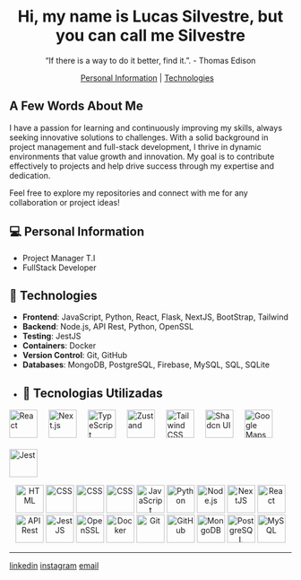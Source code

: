 <h1 align="center">Hi, my name is Lucas Silvestre, but you can call me Silvestre</h1>

<p align="center">
“If there is a way to do it better, find it.”. - Thomas Edison <br/>
</p>

<p align="center">
  <a href="#-personal-information">Personal Information</a>&nbsp;| 
  <a href="#-technologies">Technologies</a>&nbsp;&nbsp;&nbsp;
</p>


## A Few Words About Me
I have a passion for learning and continuously improving my skills, always seeking innovative solutions to challenges. With a solid background in project management and full-stack development, I thrive in dynamic environments that value growth and innovation. My goal is to contribute effectively to projects and help drive success through my expertise and dedication.

Feel free to explore my repositories and connect with me for any collaboration or project ideas!

## 💻 Personal Information
- Project Manager T.I
- FullStack Developer

## 🚀 Technologies
- **Frontend**: JavaScript, Python, React, Flask, NextJS, BootStrap, Tailwind
- **Backend**: Node.js, API Rest, Python, OpenSSL
- **Testing**: JestJS
- **Containers**: Docker
- **Version Control**: Git, GitHub
- **Databases**: MongoDB, PostgreSQL, Firebase, MySQL, SQL, SQLite
- ## 🚀 Tecnologias Utilizadas

<div style="display: flex; flex-wrap: wrap; gap: 20px;">
  <!-- React -->
  <img src="https://cdn.jsdelivr.net/gh/devicons/devicon/icons/react/react-original.svg" alt="React" width="50" height="50"/>
  
  <!-- Next.js -->
  <img src="https://cdn.jsdelivr.net/gh/devicons/devicon/icons/nextjs/nextjs-original-wordmark.svg" alt="Next.js" width="50" height="50" />
  
  <!-- TypeScript -->
  <img src="https://cdn.jsdelivr.net/gh/devicons/devicon/icons/typescript/typescript-original.svg" alt="TypeScript" width="50" height="50"/>
  
  <!-- Zustand -->
  <img src="https://camo.githubusercontent.com/7cb21b9c299c39cd4c2cfddf51b4b89a408e4a328c6da754fa52e35d5bc08a10/68747470733a2f2f646f63732e7a757374616e642e6465762f6d656469612f6c6f676f2e737667" alt="Zustand" width="50" height="50"/>
  
  <!-- Tailwind CSS -->
  <img src="https://cdn.jsdelivr.net/gh/devicons/devicon/icons/tailwindcss/tailwindcss-plain.svg" alt="Tailwind CSS" width="50" height="50"/>
  
  <!-- Shadcn UI -->
  <img src="https://avatars.githubusercontent.com/u/111945789?s=200&v=4" alt="Shadcn UI" width="50" height="50"/>
  
  <!-- Google Maps API -->
  <img src="https://upload.wikimedia.org/wikipedia/commons/thumb/8/88/Google_Maps_Logo.svg/512px-Google_Maps_Logo.svg.png" alt="Google Maps API" width="50" height="50"/>
  
  <!-- Jest -->
  <img src="https://cdn.jsdelivr.net/gh/devicons/devicon/icons/jest/jest-plain.svg" alt="Jest" width="50" height="50"/>
</div>


<p align="center">
  <img src="https://user-images.githubusercontent.com/25181517/117447155-6a868a00-af3d-11eb-9cfe-245df15c9f3f.png" alt="HTML" width="50" height="50"/>
  <img src="https://user-images.githubusercontent.com/25181517/183897015-94a058a6-b86e-4e42-a37f-bf92061753e5.png" alt="CSS" width="50" height="50"/>
    <img src="https://user-images.githubusercontent.com/25181517/183423507-c056a6f9-1ba8-4312-a350-19bcbc5a8697.png" alt="CSS" width="50" height="50"/>
    <img src="https://user-images.githubusercontent.com/25181517/183423775-2276e25d-d43d-4e58-890b-edbc88e915f7.png" alt="CSS" width="50" height="50"/>
  <img src="https://user-images.githubusercontent.com/25181517/183568594-85e280a7-0d7e-4d1a-9028-c8c2209e073c.png" alt="JavaScript" width="50" height="50"/>
  <img src="https://user-images.githubusercontent.com/25181517/183859966-a3462d8d-1bc7-4880-b353-e2cbed900ed6.png" alt="Python" width="50" height="50"/>
  <img src="https://github.com/marwin1991/profile-technology-icons/assets/136815194/519bfaf3-c242-431e-a269-876979f05574" alt="Node.js" width="50" height="50"/>
  <img src="https://user-images.githubusercontent.com/25181517/187955005-f4ca6f1a-e727-497b-b81b-93fb9726268e.png" alt="NextJS" width="50" height="50"/>
  <img src="https://github.com/marwin1991/profile-technology-icons/assets/136815194/5f8c622c-c217-4649-b0a9-7e0ee24bd704" alt="React" width="50" height="50"/>
  <img src="https://github-production-user-asset-6210df.s3.amazonaws.com/62091613/261395532-b40892ef-efb8-4b0e-a6b5-d1cfc2f3fc35.png" alt="API Rest" width="50" height="50"/>
  <img src="https://user-images.githubusercontent.com/25181517/192108372-f71d70ac-7ae6-4c0d-8395-51d8870c2ef0.png" alt="JestJS" width="50" height="50"/>
  <img src="https://user-images.githubusercontent.com/25181517/192107858-fe19f043-c502-4009-8c47-476fc89718ad.png" alt="OpenSSL" width="50" height="50"/>
  <img src="https://user-images.githubusercontent.com/25181517/192158954-f88b5814-d510-4564-b285-dff7d6400dad.png" alt="Docker" width="50" height="50"/>
  <img src="https://user-images.githubusercontent.com/25181517/183898674-75a4a1b1-f960-4ea9-abcb-637170a00a75.png" alt="Git" width="50" height="50"/>
  <img src="https://user-images.githubusercontent.com/25181517/183898054-b3d693d4-dafb-4808-a509-bab54cf5de34.png" alt="GitHub" width="50" height="50"/>
  <img src="https://github-production-user-asset-6210df.s3.amazonaws.com/54946572/281752331-0ed1571c-e3df-4f34-94df-102c0afbdb2b.png" alt="MongoDB" width="50" height="50"/>
  <img src="https://user-images.githubusercontent.com/25181517/117207330-263ba280-adf4-11eb-9b97-0ac5b40bc3be.png" alt="PostgreSQL" width="50" height="50"/>
  <img src="https://user-images.githubusercontent.com/25181517/192158606-7c2ef6bd-6e04-47cf-b5bc-da2797cb5bda.png" alt="MySQL" width="50" height="50"/>
</p>

---

[linkedin](https://linkedin.com/in/lucassilvestreee)
[instagram](https://instagram.com/lucassilvestrem)
[email](mailto:lucassilvestreadv@Gmail.com)

